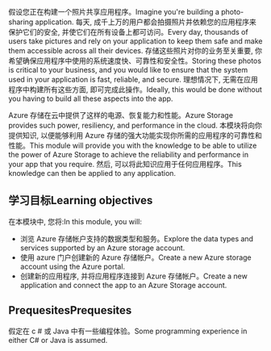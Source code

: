 <span data-ttu-id="c8578-101">假设您正在构建一个照片共享应用程序。</span><span class="sxs-lookup"><span data-stu-id="c8578-101">Imagine you're building a photo-sharing application.</span></span> <span data-ttu-id="c8578-102">每天, 成千上万的用户都会拍摄照片并依赖您的应用程序来保护它们的安全, 并使它们在所有设备上都可访问。</span><span class="sxs-lookup"><span data-stu-id="c8578-102">Every day, thousands of users take pictures and rely on your application to keep them safe and make them accessible across all their devices.</span></span> <span data-ttu-id="c8578-103">存储这些照片对你的业务至关重要, 你希望确保应用程序中使用的系统速度快、可靠性和安全性。</span><span class="sxs-lookup"><span data-stu-id="c8578-103">Storing these photos is critical to your business, and you would like to ensure that the system used in your application is fast, reliable, and secure.</span></span> <span data-ttu-id="c8578-104">理想情况下, 无需在应用程序中构建所有这些方面, 即可完成此操作。</span><span class="sxs-lookup"><span data-stu-id="c8578-104">Ideally, this would be done without you having to build all these aspects into the app.</span></span>

<span data-ttu-id="c8578-105">Azure 存储在云中提供了这样的电源、恢复能力和性能。</span><span class="sxs-lookup"><span data-stu-id="c8578-105">Azure Storage provides such power, resiliency, and performance in the cloud.</span></span> <span data-ttu-id="c8578-106">本模块将向你提供知识, 以便能够利用 Azure 存储的强大功能实现你所需的应用程序的可靠性和性能。</span><span class="sxs-lookup"><span data-stu-id="c8578-106">This module will provide you with the knowledge to be able to utilize the power of Azure Storage to achieve the reliability and performance in your app that you require.</span></span> <span data-ttu-id="c8578-107">然后, 可以将此知识应用于任何应用程序。</span><span class="sxs-lookup"><span data-stu-id="c8578-107">This knowledge can then be applied to any application.</span></span>

## <a name="learning-objectives"></a><span data-ttu-id="c8578-108">学习目标</span><span class="sxs-lookup"><span data-stu-id="c8578-108">Learning objectives</span></span>

<span data-ttu-id="c8578-109">在本模块中, 您将:</span><span class="sxs-lookup"><span data-stu-id="c8578-109">In this module, you will:</span></span>

- <span data-ttu-id="c8578-110">浏览 Azure 存储帐户支持的数据类型和服务。</span><span class="sxs-lookup"><span data-stu-id="c8578-110">Explore the data types and services supported by an Azure storage account.</span></span>
- <span data-ttu-id="c8578-111">使用 azure 门户创建新的 Azure 存储帐户。</span><span class="sxs-lookup"><span data-stu-id="c8578-111">Create a new Azure storage account using the Azure portal.</span></span>
- <span data-ttu-id="c8578-112">创建新的应用程序, 并将应用程序连接到 Azure 存储帐户。</span><span class="sxs-lookup"><span data-stu-id="c8578-112">Create a new application and connect the app to an Azure Storage account.</span></span>
 
## <a name="prequesites"></a><span data-ttu-id="c8578-113">Prequesites</span><span class="sxs-lookup"><span data-stu-id="c8578-113">Prequesites</span></span>
 
<span data-ttu-id="c8578-114">假定在 c # 或 Java 中有一些编程体验。</span><span class="sxs-lookup"><span data-stu-id="c8578-114">Some programming experience in either C# or Java is assumed.</span></span>